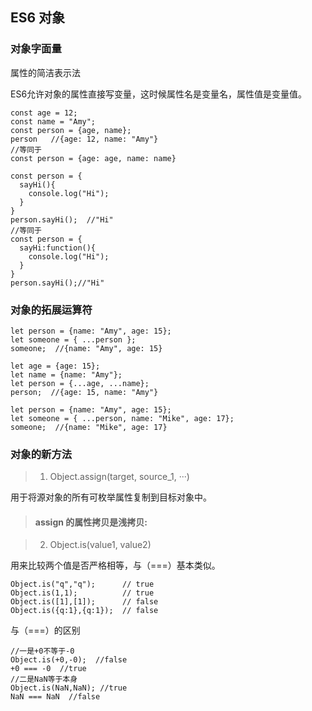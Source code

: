 ## ES6 对象 <!-- {docsify-ignore} -->

### 对象字面量

属性的简洁表示法

ES6允许对象的属性直接写变量，这时候属性名是变量名，属性值是变量值。

```
const age = 12;
const name = "Amy";
const person = {age, name};
person   //{age: 12, name: "Amy"}
//等同于
const person = {age: age, name: name}
```

```
const person = {
  sayHi(){
    console.log("Hi");
  }
}
person.sayHi();  //"Hi"
//等同于
const person = {
  sayHi:function(){
    console.log("Hi");
  }
}
person.sayHi();//"Hi"
```

### 对象的拓展运算符

```
let person = {name: "Amy", age: 15};
let someone = { ...person };
someone;  //{name: "Amy", age: 15}

let age = {age: 15};
let name = {name: "Amy"};
let person = {...age, ...name};
person;  //{age: 15, name: "Amy"}

let person = {name: "Amy", age: 15};
let someone = { ...person, name: "Mike", age: 17};
someone;  //{name: "Mike", age: 17}
```

### 对象的新方法

> 1. Object.assign(target, source_1, ···)

用于将源对象的所有可枚举属性复制到目标对象中。

> #### assign 的属性拷贝是浅拷贝:

> 2. Object.is(value1, value2)

用来比较两个值是否严格相等，与（===）基本类似。

```
Object.is("q","q");      // true
Object.is(1,1);          // true
Object.is([1],[1]);      // false
Object.is({q:1},{q:1});  // false
```

与（===）的区别

```
//一是+0不等于-0
Object.is(+0,-0);  //false
+0 === -0  //true
//二是NaN等于本身
Object.is(NaN,NaN); //true
NaN === NaN  //false
```